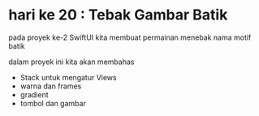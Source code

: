 # hari ke 20 : Tebak Gambar Batik

pada proyek ke-2 SwiftUI kita membuat permainan menebak nama motif batik

dalam proyek ini kita akan membahas

- Stack untuk mengatur Views
- warna dan frames
- gradient
- tombol dan gambar
